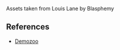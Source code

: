 Assets taken from Louis Lane by Blasphemy

## References
 * [Demozoo](https://demozoo.org/productions/73026/)